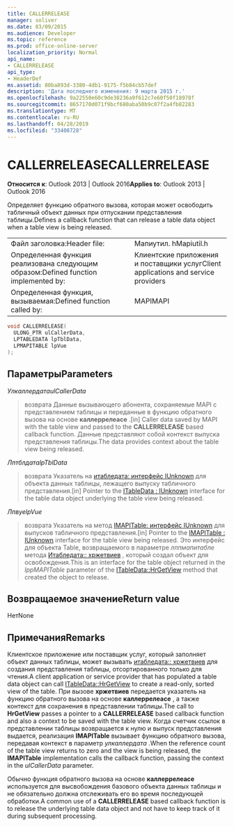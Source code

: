 ```yaml
---
title: CALLERRELEASE
manager: soliver
ms.date: 03/09/2015
ms.audience: Developer
ms.topic: reference
ms.prod: office-online-server
localization_priority: Normal
api_name:
- CALLERRELEASE
api_type:
- HeaderDef
ms.assetid: 80ba893d-3380-4db1-9175-f5b84cb57def
description: 'Дата последнего изменения: 9 марта 2015 г.'
ms.openlocfilehash: 9a22550e60c9de38236a9f612c7e60f50f18978f
ms.sourcegitcommit: 8657170d071f9bcf680aba50b9c07f2a4fb82283
ms.translationtype: MT
ms.contentlocale: ru-RU
ms.lasthandoff: 04/28/2019
ms.locfileid: "33408728"
---
```

# <a name="callerrelease"></a><span data-ttu-id="dc7b6-103">CALLERRELEASE</span><span class="sxs-lookup"><span data-stu-id="dc7b6-103">CALLERRELEASE</span></span>

  
  
<span data-ttu-id="dc7b6-104">**Относится к**: Outlook 2013 | Outlook 2016</span><span class="sxs-lookup"><span data-stu-id="dc7b6-104">**Applies to**: Outlook 2013 | Outlook 2016</span></span> 
  
<span data-ttu-id="dc7b6-105">Определяет функцию обратного вызова, которая может освободить табличный объект данных при отпускании представления таблицы.</span><span class="sxs-lookup"><span data-stu-id="dc7b6-105">Defines a callback function that can release a table data object when a table view is being released.</span></span> 
  
|||
|:-----|:-----|
|<span data-ttu-id="dc7b6-106">Файл заголовка:</span><span class="sxs-lookup"><span data-stu-id="dc7b6-106">Header file:</span></span>  <br/> |<span data-ttu-id="dc7b6-107">Мапиутил. h</span><span class="sxs-lookup"><span data-stu-id="dc7b6-107">Mapiutil.h</span></span>  <br/> |
|<span data-ttu-id="dc7b6-108">Определенная функция реализована следующим образом:</span><span class="sxs-lookup"><span data-stu-id="dc7b6-108">Defined function implemented by:</span></span>  <br/> |<span data-ttu-id="dc7b6-109">Клиентские приложения и поставщики услуг</span><span class="sxs-lookup"><span data-stu-id="dc7b6-109">Client applications and service providers</span></span>  <br/> |
|<span data-ttu-id="dc7b6-110">Определенная функция, вызываемая:</span><span class="sxs-lookup"><span data-stu-id="dc7b6-110">Defined function called by:</span></span>  <br/> |<span data-ttu-id="dc7b6-111">MAPI</span><span class="sxs-lookup"><span data-stu-id="dc7b6-111">MAPI</span></span>  <br/> |
   
```cpp
void CALLERRELEASE(
  ULONG_PTR ulCallerData,
  LPTABLEDATA lpTblData,
  LPMAPITABLE lpVue
);
```

## <a name="parameters"></a><span data-ttu-id="dc7b6-112">Параметры</span><span class="sxs-lookup"><span data-stu-id="dc7b6-112">Parameters</span></span>

 <span data-ttu-id="dc7b6-113">_Улкаллердата_</span><span class="sxs-lookup"><span data-stu-id="dc7b6-113">_ulCallerData_</span></span>
  
> <span data-ttu-id="dc7b6-114">возврата Данные вызывающего абонента, сохраняемые MAPI с представлением таблицы и переданные в функцию обратного вызова на основе **каллеррелеасе** .</span><span class="sxs-lookup"><span data-stu-id="dc7b6-114">[in] Caller data saved by MAPI with the table view and passed to the **CALLERRELEASE** based callback function.</span></span> <span data-ttu-id="dc7b6-115">Данные представляют собой контекст выпуска представления таблицы.</span><span class="sxs-lookup"><span data-stu-id="dc7b6-115">The data provides context about the table view being released.</span></span> 
    
 <span data-ttu-id="dc7b6-116">_Лптблдата_</span><span class="sxs-lookup"><span data-stu-id="dc7b6-116">_lpTblData_</span></span>
  
> <span data-ttu-id="dc7b6-117">возврата Указатель на [итабледата: интерфейс IUnknown](itabledataiunknown.md) для объекта данных таблицы, лежащего выпуску табличного представления.</span><span class="sxs-lookup"><span data-stu-id="dc7b6-117">[in] Pointer to the [ITableData : IUnknown](itabledataiunknown.md) interface for the table data object underlying the table view being released.</span></span> 
    
 <span data-ttu-id="dc7b6-118">_Лпвуе_</span><span class="sxs-lookup"><span data-stu-id="dc7b6-118">_lpVue_</span></span>
  
> <span data-ttu-id="dc7b6-119">возврата Указатель на метод [IMAPITable: интерфейс IUnknown](imapitableiunknown.md) для выпусков табличного представления.</span><span class="sxs-lookup"><span data-stu-id="dc7b6-119">[in] Pointer to the [IMAPITable : IUnknown](imapitableiunknown.md) interface for the table view being released.</span></span> <span data-ttu-id="dc7b6-120">Это интерфейс для объекта Table, возвращаемого в параметре _лппмапитабле_ метода [Итабледата:: хржетвиев](itabledata-hrgetview.md) , который создал объект для освобождения.</span><span class="sxs-lookup"><span data-stu-id="dc7b6-120">This is an interface for the table object returned in the  _lppMAPITable_ parameter of the [ITableData::HrGetView](itabledata-hrgetview.md) method that created the object to release.</span></span> 
    
## <a name="return-value"></a><span data-ttu-id="dc7b6-121">Возвращаемое значение</span><span class="sxs-lookup"><span data-stu-id="dc7b6-121">Return value</span></span>

<span data-ttu-id="dc7b6-122">Нет</span><span class="sxs-lookup"><span data-stu-id="dc7b6-122">None</span></span> 
  
## <a name="remarks"></a><span data-ttu-id="dc7b6-123">Примечания</span><span class="sxs-lookup"><span data-stu-id="dc7b6-123">Remarks</span></span>

<span data-ttu-id="dc7b6-124">Клиентское приложение или поставщик услуг, который заполняет объект данных таблицы, может вызывать [итабледата:: хржетвиев](itabledata-hrgetview.md) для создания представления таблицы, отсортированного только для чтения.</span><span class="sxs-lookup"><span data-stu-id="dc7b6-124">A client application or service provider that has populated a table data object can call [ITableData::HrGetView](itabledata-hrgetview.md) to create a read-only, sorted view of the table.</span></span> <span data-ttu-id="dc7b6-125">При вызове **хржетвиев** передается указатель на функцию обратного вызова на основе **каллеррелеасе** , а также контекст для сохранения в представлении таблицы.</span><span class="sxs-lookup"><span data-stu-id="dc7b6-125">The call to **HrGetView** passes a pointer to a **CALLERRELEASE** based callback function and also a context to be saved with the table view.</span></span> <span data-ttu-id="dc7b6-126">Когда счетчик ссылок в представлении таблицы возвращается к нулю и выпуск представления выдается, реализация **IMAPITable** вызывает функцию обратного вызова, передавая контекст в параметр _улкаллердата_ .</span><span class="sxs-lookup"><span data-stu-id="dc7b6-126">When the reference count of the table view returns to zero and the view is being released, the **IMAPITable** implementation calls the callback function, passing the context in the  _ulCallerData_ parameter.</span></span> 
  
<span data-ttu-id="dc7b6-127">Обычно функция обратного вызова на основе **каллеррелеасе** используется для высвобождения базового объекта данных таблицы и не обязательно должна отслеживать его во время последующей обработки.</span><span class="sxs-lookup"><span data-stu-id="dc7b6-127">A common use of a **CALLERRELEASE** based callback function is to release the underlying table data object and not have to keep track of it during subsequent processing.</span></span> 
  

